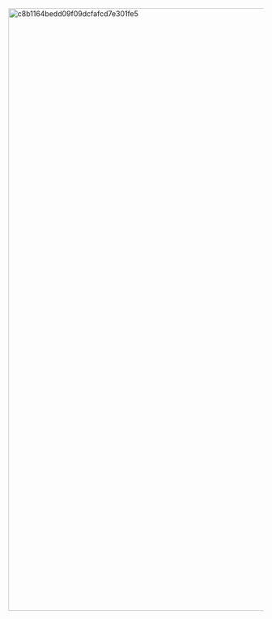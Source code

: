 <img width="1190" alt="c8b1164bedd09f09dcfafcd7e301fe5" src="https://github.com/user-attachments/assets/34528b49-ffea-4050-bde9-e22be8d8076e" />
